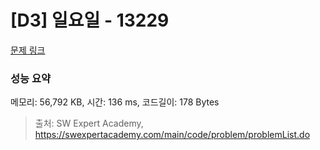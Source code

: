 # [D3] 일요일 - 13229 

[문제 링크](https://swexpertacademy.com/main/code/problem/problemDetail.do?contestProbId=AX0SaDW6L2oDFASs) 

### 성능 요약

메모리: 56,792 KB, 시간: 136 ms, 코드길이: 178 Bytes



> 출처: SW Expert Academy, https://swexpertacademy.com/main/code/problem/problemList.do